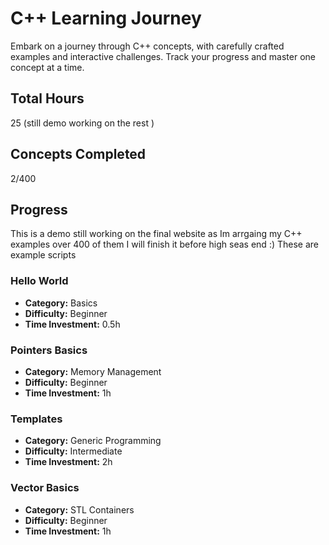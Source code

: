 # C++ Learning Journey

Embark on a journey through C++ concepts, with carefully crafted examples and interactive challenges. Track your progress and master one concept at a time.

## Total Hours
25 (still demo working on the rest )

## Concepts Completed
2/400

## Progress
This is a demo still working on the final website as Im arrgaing my C++ examples over 400 of them I will finish it before high seas end :)
These are example scripts 

### Hello World
- **Category:** Basics
- **Difficulty:** Beginner
- **Time Investment:** 0.5h

### Pointers Basics
- **Category:** Memory Management
- **Difficulty:** Beginner
- **Time Investment:** 1h

### Templates
- **Category:** Generic Programming
- **Difficulty:** Intermediate
- **Time Investment:** 2h

### Vector Basics
- **Category:** STL Containers
- **Difficulty:** Beginner
- **Time Investment:** 1h
